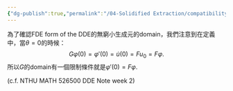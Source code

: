 ```yaml
---
{"dg-publish":true,"permalink":"/04-Solidified Extraction/compatibility-conditions/","title":"Compatibility conditions 相容條件","tags":["DDE"],"noteIcon":"1","created":"2024-09-17T22:07:25.000+08:00","updated":"2024-09-21T02:40:56.682+08:00"}
---
```


為了確認FDE form of the DDE的無窮小生成元的domain，我們注意到在定義中，當$\theta=0$的時候：
$$
 G\varphi(0) = \varphi'(0) = \dot{u}(0) = Fu_{0} = F\varphi.
$$
所以$G$的domain有一個限制條件就是$\varphi'(0) = F\varphi$.

(c.f. NTHU MATH 526500 DDE Note week 2)